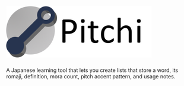 
# ![GitHub Logo](/images/title.png)

A Japanese learning tool that lets you create lists that store a word, its romaji, definition, mora count, pitch accent pattern, and usage notes.
